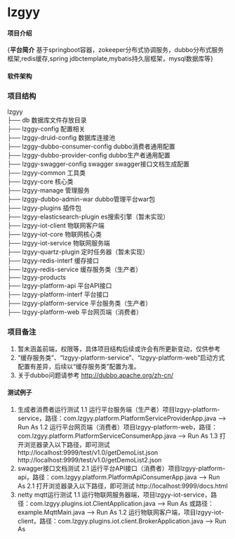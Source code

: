 # lzgyy

#### 项目介绍
{**平台简介**
基于springboot容器，zokeeper分布式协调服务，dubbo分布式服务框架,redis缓存,spring jdbctemplate,mybatis持久层框架，mysql数据库等}

#### 软件架构

### 项目结构
lzgyy  
  ├── db 数据库文件存放目录  
  ├── lzggy-config 配置相关  
	├── lzggy-druid-config 数据库连接池  
	├── lzggy-dubbo-consumer-config  dubbo消费者通用配置  
	├── lzggy-dubbo-provider-config  dubbo生产者通用配置  
	├── lzggy-swagger-config swagger swagger接口文档生成配置  
  ├── lzgyy-common 工具类  
  ├── lzgyy-core 核心类  
  ├── lzgyy-manage 管理服务  
	├──  lzggy-dubbo-admin-war dubbo管理平台war包  
  ├── lzgyy-plugins 插件包  
  	├── lzgyy-elasticsearch-plugin es搜索引擎（暂未实现）  
  	├── lzgyy-iot-client	物联网客户端  
  	├── lzgyy-iot-core   	物联网核心类  
  	├── lzgyy-iot-service	物联网服务端  
  	├── lzgyy-quartz-plugin 定时任务器（暂未实现）  
	├── lzgyy-redis-interf	缓存接口  
	├── lzgyy-redis-service 缓存服务类（生产者）  
  ├── lzgyy-products  
	├── lzgyy-platform-api 	      平台API接口  
	├── lzgyy-platform-interf  平台接口  
	├── lzgyy-platform-service 平台服务类（生产者）  
	├── lzgyy-platform-web     平台网页端（消费者）  

### 项目备注

1. 暂未涵盖前端，权限等，具体项目结构后续或许会有所更新变动，仅供参考
2. “缓存服务类”、“lzgyy-platform-service”、“lzgyy-platform-web”启动方式配置有差异，后续以“缓存服务类”配置为准。
3. 关于dubbo问题请参考 http://dubbo.apache.org/zh-cn/

#### 测试例子

1. 生成者消费者运行测试
   1.1 运行平台服务端（生产者）项目lzgyy-platform-service，路径：com.lzgyy.platform.PlatformServiceProviderApp.java --> Run As
   1.2 运行平台网页端（消费者）项目lzgyy-platform-web，路径：com.lzgyy.platform.PlatformServiceConsumerApp.java --> Run As
   1.3 打开浏览器录入以下路径，即可测试
   	   http://localhost:9999/test/v1.0/getDemoList.json
   	   http://localhost:9999/test/v1.0/getDemoList2.json
2. swagger接口文档测试
   2.1 运行平台API接口（消费者）项目lzgyy-platform-api，路径：com.lzgyy.platform.PlatformApiConsumerApp.java --> Run As
   2.1 打开浏览器录入以下路径，即可测试
  	   http://localhost:9999/docs.html
3. netty mqtt运行测试
	1.1 运行物联网服务器端，项目lzgyy-iot-service，路径：com.lzgyy.plugins.iot.ClientApplication.java --> Run As
		或路径：example.MqttMain.java --> Run As
	1.2 运行物联网客户端，项目lzgyy-iot-client，路径：com.lzgyy.plugins.iot.client.BrokerApplication.java --> Run As
